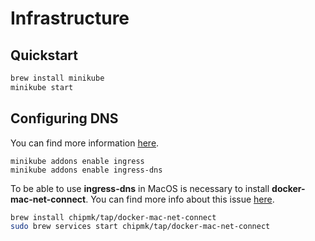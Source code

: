 # Infrastructure

## Quickstart
```bash
brew install minikube
minikube start
```

## Configuring DNS

You can find more information [here](https://minikube.sigs.k8s.io/docs/handbook/addons/ingress-dns/).

```
minikube addons enable ingress
minikube addons enable ingress-dns
```

To be able to use **ingress-dns** in MacOS is necessary to install **docker-mac-net-connect**. You can find more info about this issue [here](https://github.com/kubernetes/minikube/issues/7332).
```bash
brew install chipmk/tap/docker-mac-net-connect
sudo brew services start chipmk/tap/docker-mac-net-connect
```